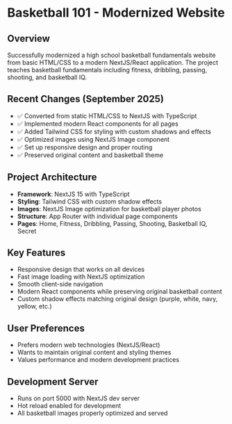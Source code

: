 # Basketball 101 - Modernized Website

## Overview
Successfully modernized a high school basketball fundamentals website from basic HTML/CSS to a modern NextJS/React application. The project teaches basketball fundamentals including fitness, dribbling, passing, shooting, and basketball IQ.

## Recent Changes (September 2025)
- ✅ Converted from static HTML/CSS to NextJS with TypeScript
- ✅ Implemented modern React components for all pages
- ✅ Added Tailwind CSS for styling with custom shadows and effects
- ✅ Optimized images using NextJS Image component
- ✅ Set up responsive design and proper routing
- ✅ Preserved original content and basketball theme

## Project Architecture
- **Framework**: NextJS 15 with TypeScript
- **Styling**: Tailwind CSS with custom shadow effects
- **Images**: NextJS Image optimization for basketball player photos
- **Structure**: App Router with individual page components
- **Pages**: Home, Fitness, Dribbling, Passing, Shooting, Basketball IQ, Secret

## Key Features
- Responsive design that works on all devices
- Fast image loading with NextJS optimization
- Smooth client-side navigation
- Modern React components while preserving original basketball content
- Custom shadow effects matching original design (purple, white, navy, yellow, etc.)

## User Preferences
- Prefers modern web technologies (NextJS/React)
- Wants to maintain original content and styling themes
- Values performance and modern development practices

## Development Server
- Runs on port 5000 with NextJS dev server
- Hot reload enabled for development
- All basketball images properly optimized and served